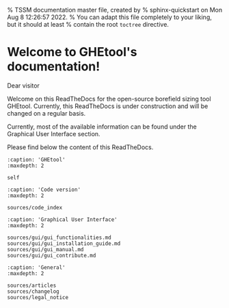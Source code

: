 % TSSM documentation master file, created by
% sphinx-quickstart on Mon Aug  8 12:26:57 2022.
% You can adapt this file completely to your liking, but it should at least
% contain the root `toctree` directive.

# Welcome to GHEtool's documentation!
Dear visitor

Welcome on this ReadTheDocs for the open-source borefield sizing tool GHEtool.
Currently, this ReadTheDocs is under construction and will be changed on a regular basis.

Currently, most of the available information can be found under the Graphical User Interface section.


Please find below the content of this ReadTheDocs.

```{toctree}
:caption: 'GHEtool'
:maxdepth: 2

self
```

```{toctree}
:caption: 'Code version'
:maxdepth: 2

sources/code_index
```

```{toctree}
:caption: 'Graphical User Interface'
:maxdepth: 2

sources/gui/gui_functionalities.md
sources/gui/gui_installation_guide.md
sources/gui/gui_manual.md
sources/gui/gui_contribute.md
```


```{toctree}
:caption: 'General'
:maxdepth: 2

sources/articles
sources/changelog
sources/legal_notice
```